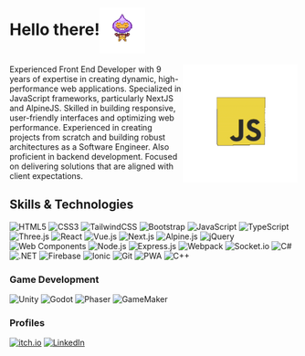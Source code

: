 
<h1>Hello there!<img align="center" src="./files/phaserdude.gif" width="80"></h1>

<img align="right" src="./files/javascript-3d.gif" width="200">

Experienced Front End Developer with 9 years of expertise in creating dynamic, high-performance web applications. Specialized in JavaScript frameworks, particularly NextJS and AlpineJS. Skilled in building responsive, user-friendly interfaces and optimizing web performance. Experienced in creating projects from scratch and building robust architectures as a Software Engineer. Also proficient in backend development. Focused on delivering solutions that are aligned with client expectations. 

## Skills & Technologies

![HTML5](https://img.shields.io/badge/HTML5-E34F26?style=for-the-badge&logo=html5&logoColor=white) ![CSS3](https://img.shields.io/badge/CSS3-1572B6?style=for-the-badge&logo=css3&logoColor=white) ![TailwindCSS](https://img.shields.io/badge/Tailwind_CSS-38B2AC?style=for-the-badge&logo=tailwind-css&logoColor=white) ![Bootstrap](https://img.shields.io/badge/Bootstrap-7952B3?style=for-the-badge&logo=bootstrap&logoColor=white) ![JavaScript](https://img.shields.io/badge/JavaScript-F7DF1E?style=for-the-badge&logo=javascript&logoColor=black) ![TypeScript](https://img.shields.io/badge/TypeScript-007ACC?style=for-the-badge&logo=typescript&logoColor=white) ![Three.js](https://img.shields.io/badge/Three.js-000000?style=for-the-badge&logo=three.js&logoColor=white) ![React](https://img.shields.io/badge/React-61DAFB?style=for-the-badge&logo=react&logoColor=black) ![Vue.js](https://img.shields.io/badge/Vue.js-35495E?style=for-the-badge&logo=vue.js&logoColor=4FC08D) ![Next.js](https://img.shields.io/badge/Next.js-000000?style=for-the-badge&logo=nextdotjs&logoColor=white) ![Alpine.js](https://img.shields.io/badge/Alpine.js-8BC0D0?style=for-the-badge&logo=alpinedotjs&logoColor=black) ![jQuery](https://img.shields.io/badge/jQuery-0769AD?style=for-the-badge&logo=jquery&logoColor=white) ![Web Components](https://img.shields.io/badge/Web_Components-29ABE2?style=for-the-badge&logo=webcomponentsdotorg&logoColor=white) ![Node.js](https://img.shields.io/badge/Node.js-339933?style=for-the-badge&logo=nodedotjs&logoColor=white) ![Express.js](https://img.shields.io/badge/Express.js-000000?style=for-the-badge&logo=express&logoColor=white) ![Webpack](https://img.shields.io/badge/Webpack-8DD6F9?style=for-the-badge&logo=webpack&logoColor=black) ![Socket.io](https://img.shields.io/badge/Socket.io-010101?style=for-the-badge&logo=socketdotio&logoColor=white) ![C#](https://img.shields.io/badge/C%23-239120?style=for-the-badge&logo=c-sharp&logoColor=white) ![.NET](https://img.shields.io/badge/.NET-512BD4?style=for-the-badge&logo=dotnet&logoColor=white) ![Firebase](https://img.shields.io/badge/Firebase-FFCA28?style=for-the-badge&logo=firebase&logoColor=black) ![Ionic](https://img.shields.io/badge/Ionic-3880FF?style=for-the-badge&logo=ionic&logoColor=white) ![Git](https://img.shields.io/badge/Git-F05032?style=for-the-badge&logo=git&logoColor=white) ![PWA](https://img.shields.io/badge/PWA-000000?style=for-the-badge&logo=progressivewebapp&logoColor=white)
![C++](https://img.shields.io/badge/c++-%2300599C.svg?style=for-the-badge&logo=c%2B%2B&logoColor=white)

### Game Development
![Unity](https://img.shields.io/badge/Unity-000000?style=for-the-badge&logo=unity&logoColor=white) ![Godot](https://img.shields.io/badge/Godot-478CBF?style=for-the-badge&logo=godot-engine&logoColor=white) ![Phaser](https://img.shields.io/badge/Phaser-00B4CC?style=for-the-badge&logo=phaser&logoColor=white) ![GameMaker](https://img.shields.io/badge/GameMaker-000000?style=for-the-badge&logo=gamemaker&logoColor=white)

### Profiles
[![itch.io](https://img.shields.io/badge/itch.io-FF66A5?style=for-the-badge&logo=itch.io&logoColor=white)](https://fabriciovo.itch.io/) [![LinkedIn](https://img.shields.io/badge/LinkedIn-0077B5?style=for-the-badge&logo=linkedin&logoColor=white)](https://www.linkedin.com/in/fabriciovo/)